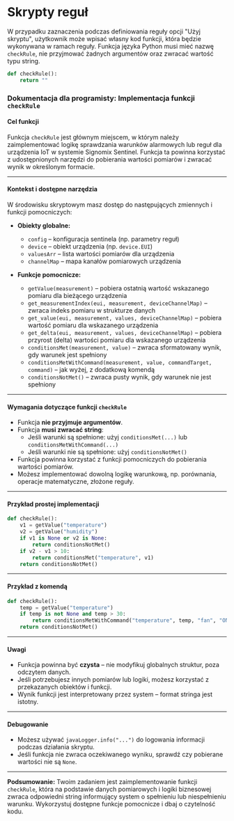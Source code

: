 # Skrypty reguł

W przypadku zaznaczenia podczas definiowania reguły opcji "Użyj skryptu", użytkownik może wpisać własny kod funkcji, która będzie wykonywana w ramach reguły. Funkcja języka Python musi mieć nazwę `checkRule`, nie przyjmować żadnych argumentów oraz zwracać wartość typu string.

```python
def checkRule():
    return ""
```

### Dokumentacja dla programisty: Implementacja funkcji `checkRule`

#### Cel funkcji

Funkcja `checkRule` jest głównym miejscem, w którym należy zaimplementować logikę sprawdzania warunków alarmowych lub reguł dla urządzenia IoT w systemie Signomix Sentinel. Funkcja ta powinna korzystać z udostępnionych narzędzi do pobierania wartości pomiarów i zwracać wynik w określonym formacie.

---

#### Kontekst i dostępne narzędzia

W środowisku skryptowym masz dostęp do następujących zmiennych i funkcji pomocniczych:

- **Obiekty globalne:**
  - `config` – konfiguracja sentinela (np. parametry reguł)
  - `device` – obiekt urządzenia (np. `device.EUI`)
  - `valuesArr` – lista wartości pomiarów dla urządzenia
  - `channelMap` – mapa kanałów pomiarowych urządzenia

- **Funkcje pomocnicze:**
  - `getValue(measurement)` – pobiera ostatnią wartość wskazanego pomiaru dla bieżącego urządzenia
  - `get_measurementIndex(eui, measurement, deviceChannelMap)` – zwraca indeks pomiaru w strukturze danych
  - `get_value(eui, measurement, values, deviceChannelMap)` – pobiera wartość pomiaru dla wskazanego urządzenia
  - `get_delta(eui, measurement, values, deviceChannelMap)` – pobiera przyrost (delta) wartości pomiaru dla wskazanego urządzenia
  - `conditionsMet(measurement, value)` – zwraca sformatowany wynik, gdy warunek jest spełniony
  - `conditionsMetWithCommand(measurement, value, commandTarget, command)` – jak wyżej, z dodatkową komendą
  - `conditionsNotMet()` – zwraca pusty wynik, gdy warunek nie jest spełniony

---

#### Wymagania dotyczące funkcji `checkRule`

- Funkcja **nie przyjmuje argumentów**.
- Funkcja **musi zwracać string**:
  - Jeśli warunki są spełnione: użyj `conditionsMet(...)` lub `conditionsMetWithCommand(...)`
  - Jeśli warunki nie są spełnione: użyj `conditionsNotMet()`
- Funkcja powinna korzystać z funkcji pomocniczych do pobierania wartości pomiarów.
- Możesz implementować dowolną logikę warunkową, np. porównania, operacje matematyczne, złożone reguły.

---

#### Przykład prostej implementacji

```python
def checkRule():
    v1 = getValue("temperature")
    v2 = getValue("humidity")
    if v1 is None or v2 is None:
        return conditionsNotMet()
    if v2 - v1 > 10:
        return conditionsMet("temperature", v1)
    return conditionsNotMet()
```

---

#### Przykład z komendą

```python
def checkRule():
    temp = getValue("temperature")
    if temp is not None and temp > 30:
        return conditionsMetWithCommand("temperature", temp, "fan", "ON")
    return conditionsNotMet()
```

---

#### Uwagi

- Funkcja powinna być **czysta** – nie modyfikuj globalnych struktur, poza odczytem danych.
- Jeśli potrzebujesz innych pomiarów lub logiki, możesz korzystać z przekazanych obiektów i funkcji.
- Wynik funkcji jest interpretowany przez system – format stringa jest istotny.

---

#### Debugowanie

- Możesz używać `javaLogger.info("...")` do logowania informacji podczas działania skryptu.
- Jeśli funkcja nie zwraca oczekiwanego wyniku, sprawdź czy pobierane wartości nie są `None`.

---

**Podsumowanie:**
Twoim zadaniem jest zaimplementowanie funkcji `checkRule`, która na podstawie danych pomiarowych i logiki biznesowej zwraca odpowiedni string informujący system o spełnieniu lub niespełnieniu warunku. Wykorzystuj dostępne funkcje pomocnicze i dbaj o czytelność kodu.
